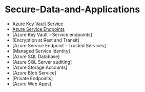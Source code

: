 # Secure-Data-and-Applications

- [Azure Key Vault Service](https://github.com/earkevin11/Azure-Key-Vault-Service)<br>
- [Azure Service Endpoints](https://github.com/earkevin11/Azure-Service-Endpoints)
- [Azure Key Vault - Service endpoints]
- [Encryption at Rest and Transit]
- [Azure Service Endpoint - Trusted Services]
- [Managed Service Identity]
- [Azure SQL Database]
- [Azure SQL Server auditing]
- [Azure Storage Accounts]
- [Azure Blob Service]
- [Private Endpoints]
- [Azure Web Apps]
